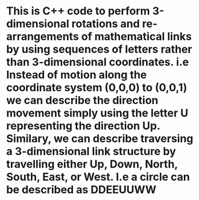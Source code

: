 # This is C++ code to perform 3-dimensional rotations and re-arrangements of mathematical links by using sequences of letters rather than 3-dimensional coordinates. i.e Instead of motion along the coordinate system (0,0,0) to (0,0,1) we can describe the direction movement simply using the letter U representing the direction Up. Similary, we can describe traversing a 3-dimensional link structure by travelling either Up, Down, North, South, East, or West. I.e a circle can be described as DDEEUUWW
